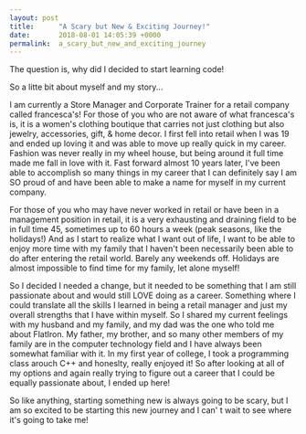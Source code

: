 ```yaml
---
layout: post
title:      "A Scary but New & Exciting Journey!"
date:       2018-08-01 14:05:39 +0000
permalink:  a_scary_but_new_and_exciting_journey
---
```



The question is, why did I decided to start learning code!

So a litte bit about myself and my story...

I am currently a Store Manager and Corporate Trainer for a retail company called francesca's!  For those of you who are not aware of what francesca's is, it is a women's clothing boutique that carries not just clothing but also jewelry, accessories, gift, & home decor.  I first fell into retail when I was 19 and ended up loving it and was able to move up really quick in my career.  Fashion was never really in my wheel house, but being around it full time made me fall in love with it.  Fast forward almost 10 years later, I've been able to accomplish so many things in my career that I can definitely say I am SO proud of and have been able to make a name for myself in my current company.

For those of you who may have never worked in retail or have been in a management position in retail, it is a very exhausting and draining field to be in full time 45, sometimes up to 60 hours a week (peak seasons, like the holidays!)  And as I start to realize what I want out of life, I want to be able to enjoy more time with my family that I haven't been necessarily been able to do after entering the retail world.  Barely any weekends off.  Holidays are almost impossible to find time for my family, let alone myself!

So I decided I needed a change, but it needed to be something that I am still passionate about and would still LOVE doing as a career.  Something where I could translate all the skills I learned in being a retail manager and just my overall strengths that I have within myself.  So I shared my current feelings with my husband and my family, and my dad was the one who told me about FlatIron.  My father, my brother, and so many other members of my family are in the computer technology field and I have always been somewhat familiar with it.  In my first year of college, I took a programming class arouch C++ and honeslty, really enjoyed it!  So after looking at all of my options and again really trying to figure out a career that I could be equally passionate about, I ended up here!

So like anything, starting something new is always going to be scary, but I am so excited to be starting this new journey and I can' t wait to see where it's going to take me!
